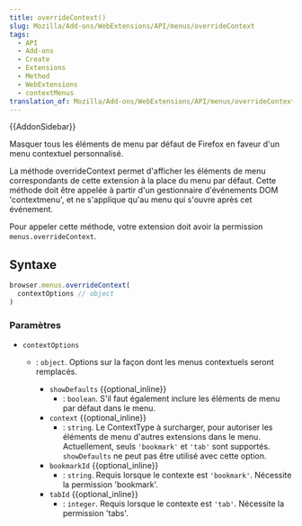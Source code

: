```yaml
---
title: overrideContext()
slug: Mozilla/Add-ons/WebExtensions/API/menus/overrideContext
tags:
  - API
  - Add-ons
  - Create
  - Extensions
  - Method
  - WebExtensions
  - contextMenus
translation_of: Mozilla/Add-ons/WebExtensions/API/menus/overrideContext
---
```


{{AddonSidebar}}

Masquer tous les éléments de menu par défaut de Firefox en faveur d'un menu contextuel personnalisé.

La méthode overrideContext permet d'afficher les éléments de menu correspondants de cette extension à la place du menu par défaut. Cette méthode doit être appelée à partir d'un gestionnaire d'événements DOM 'contextmenu', et ne s'applique qu'au menu qui s'ouvre après cet événement.

Pour appeler cette méthode, votre extension doit avoir la permission `menus.overrideContext`.

## Syntaxe

```js
browser.menus.overrideContext(
  contextOptions // object
)
```

### Paramètres

- `contextOptions`

  - : `object`. Options sur la façon dont les menus contextuels seront remplacés.

    - `showDefaults` {{optional_inline}}
      - : `boolean`. S'il faut également inclure les éléments de menu par défaut dans le menu.
    - `context` {{optional_inline}}
      - : `string`. Le ContextType à surcharger, pour autoriser les éléments de menu d'autres extensions dans le menu. Actuellement, seuls `'bookmark'` et `'tab'` sont supportés. `showDefaults` ne peut pas être utilisé avec cette option.
    - `bookmarkId` {{optional_inline}}
      - : `string`. Requis lorsque le contexte est `'bookmark'`. Nécessite la permission 'bookmark'.
    - `tabId` {{optional_inline}}
      - : `integer`. Requis lorsque le contexte est `'tab'`. Nécessite la permission 'tabs'.
